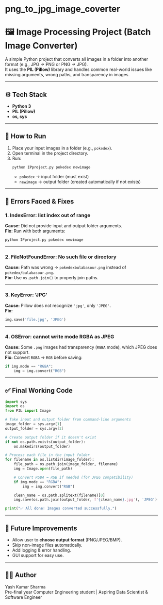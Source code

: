 # png_to_jpg_image_coverter
# 🖼️ Image Processing Project (Batch Image Converter)

A simple Python project that converts all images in a folder into another format (e.g., JPG → PNG or PNG → JPG).  
It uses the **PIL (Pillow)** library and handles common real-world issues like missing arguments, wrong paths, and transparency in images.

---

## ⚙️ Tech Stack
- **Python 3**
- **PIL (Pillow)**
- **os, sys**

---

## 📂 How to Run

1. Place your input images in a folder (e.g., `pokedex`).
2. Open terminal in the project directory.
3. Run:
   ```bash
   python IPproject.py pokedex newimage
   ```
   - `pokedex` → input folder (must exist)
   - `newimage` → output folder (created automatically if not exists)

---

## 🚨 Errors Faced & Fixes

### 1. IndexError: list index out of range
**Cause:** Did not provide input and output folder arguments.  
**Fix:** Run with both arguments:  
```bash
python IPproject.py pokedex newimage
```

---

### 2. FileNotFoundError: No such file or directory
**Cause:** Path was wrong → `pokedexbulabasour.png` instead of `pokedex/bulabasour.png`.  
**Fix:** Use `os.path.join()` to properly join paths.

---

### 3. KeyError: 'JPG'
**Cause:** Pillow does not recognize `'jpg'`, only `'JPEG'`.  
**Fix:**  
```python
img.save('file.jpg', 'JPEG')
```

---

### 4. OSError: cannot write mode RGBA as JPEG
**Cause:** Some `.png` images had transparency (`RGBA` mode), which JPEG does not support.  
**Fix:** Convert `RGBA` → `RGB` before saving:
```python
if img.mode == "RGBA":
    img = img.convert("RGB")
```

---

## ✅ Final Working Code

```python
import sys
import os
from PIL import Image

# Take input and output folder from command-line arguments
image_folder = sys.argv[1]
output_folder = sys.argv[2]

# Create output folder if it doesn't exist
if not os.path.exists(output_folder):
    os.makedirs(output_folder)

# Process each file in the input folder
for filename in os.listdir(image_folder):
    file_path = os.path.join(image_folder, filename)
    img = Image.open(file_path)

    # Convert RGBA → RGB if needed (for JPEG compatibility)
    if img.mode == "RGBA":
        img = img.convert("RGB")

    clean_name = os.path.splitext(filename)[0]
    img.save(os.path.join(output_folder, f'{clean_name}.jpg'), 'JPEG')

print("✅ All done! Images converted successfully.")
```

---

## 🌟 Future Improvements
- Allow user to **choose output format** (PNG/JPEG/BMP).  
- Skip non-image files automatically.  
- Add logging & error handling.  
- GUI support for easy use.

---

## 👨‍💻 Author
Yash Kumar Sharma  
Pre-final year Computer Engineering student | Aspiring Data Scientist & Software Engineer
